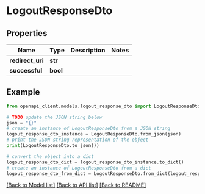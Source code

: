 # LogoutResponseDto


## Properties

Name | Type | Description | Notes
------------ | ------------- | ------------- | -------------
**redirect_uri** | **str** |  | 
**successful** | **bool** |  | 

## Example

```python
from openapi_client.models.logout_response_dto import LogoutResponseDto

# TODO update the JSON string below
json = "{}"
# create an instance of LogoutResponseDto from a JSON string
logout_response_dto_instance = LogoutResponseDto.from_json(json)
# print the JSON string representation of the object
print(LogoutResponseDto.to_json())

# convert the object into a dict
logout_response_dto_dict = logout_response_dto_instance.to_dict()
# create an instance of LogoutResponseDto from a dict
logout_response_dto_from_dict = LogoutResponseDto.from_dict(logout_response_dto_dict)
```
[[Back to Model list]](../README.md#documentation-for-models) [[Back to API list]](../README.md#documentation-for-api-endpoints) [[Back to README]](../README.md)


